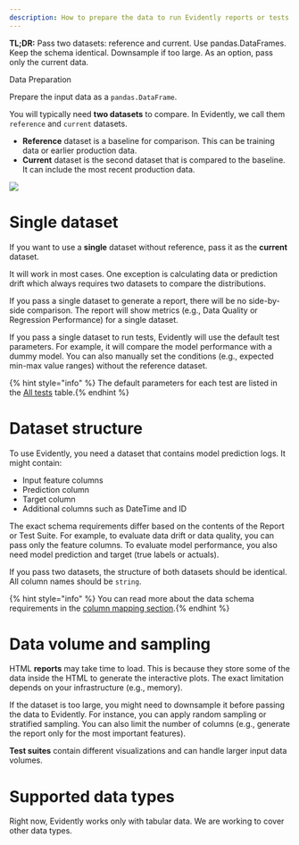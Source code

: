 ```yaml
---
description: How to prepare the data to run Evidently reports or tests.
---
```


**TL;DR:** Pass two datasets: reference and current. Use pandas.DataFrames. Keep the schema identical. Downsample if too large. As an option, pass only the current data.  

 Data Preparation

Prepare the input data as a `pandas.DataFrame`. 
 
You will typically need **two datasets** to compare. In Evidently, we call them `reference` and `current` datasets.
* **Reference** dataset is a baseline for comparison. This can be training data or earlier production data.
* **Current** dataset is the second dataset that is compared to the baseline. It can include the most recent production data.

![](<../.gitbook/assets/two\_datasets\_classification (1).png>)

# Single dataset

If you want to use a **single** dataset without reference, pass it as the **current** dataset. 
 
It will work in most cases. One exception is calculating data or prediction drift which always requires two datasets to compare the distributions.
 
If you pass a single dataset to generate a report, there will be no side-by-side comparison. The report will show metrics (e.g., Data Quality or Regression Performance) for a single dataset.
 
If you pass a single dataset to run tests, Evidently will use the default test parameters. For example, it will compare the model performance with a dummy model. You can also manually set the conditions (e.g., expected min-max value ranges) without the reference dataset.  

{% hint style="info" %} The default parameters for each test are listed in the [All tests](../reference/all-tests.md) table.{% endhint %}

# Dataset structure

To use Evidently, you need a dataset that contains model prediction logs. It might contain:

* Input feature columns  
* Prediction column 
* Target column 
* Additional columns such as DateTime and ID
 
The exact schema requirements differ based on the contents of the Report or Test Suite. For example, to evaluate data drift or data quality, you can pass only the feature columns. To evaluate model performance, you also need model prediction and target (true labels or actuals).
 
If you pass two datasets, the structure of both datasets should be identical. All column names should be `string`.
 
{% hint style="info" %} You can read more about the data schema requirements in the [column mapping section](column-mapping.md).{% endhint %}

# Data volume and sampling

HTML **reports** may take time to load. This is because they store some of the data inside the HTML to generate the interactive plots. The exact limitation depends on your infrastructure (e.g., memory). 

If the dataset is too large, you might need to downsample it before passing the data to Evidently. For instance, you can apply random sampling or stratified sampling. You can also limit the number of columns (e.g., generate the report only for the most important features).

**Test suites** contain different visualizations and can handle larger input data volumes. 

# Supported data types

Right now, Evidently works only with tabular data. We are working to cover other data types.

